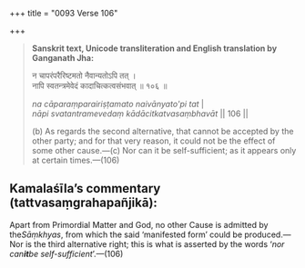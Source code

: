 +++
title = "0093 Verse 106"

+++
> **Sanskrit text, Unicode transliteration and English translation by Ganganath Jha:** 
>
> न चापरंपरैरिष्टमतो नैवान्यतोऽपि तत् ।  
> नापि स्वतन्त्रमेवेदं कादाचित्कत्वसंभवात् ॥ १०६ ॥ 
>
> *na cāparaṃparairiṣṭamato naivānyato'pi tat* \|  
> *nāpi svatantramevedaṃ kādācitkatvasaṃbhavāt* \|\| 106 \|\| 
>
> \(b\) As regards the second alternative, that cannot be accepted by the other party; and for that very reason, it could not be the effect of some other cause.—(c) Nor can it be self-sufficient; as it appears only at certain times.—(106)



## Kamalaśīla’s commentary (tattvasaṃgrahapañjikā):

Apart from Primordial Matter and God, no other Cause is admitted by the*Sāṃkhyas*, from which the said ‘manifested form’ could be produced.—Nor is the third alternative right; this is what is asserted by the words ‘*nor can**it**be self-sufficient*’.—(106)



